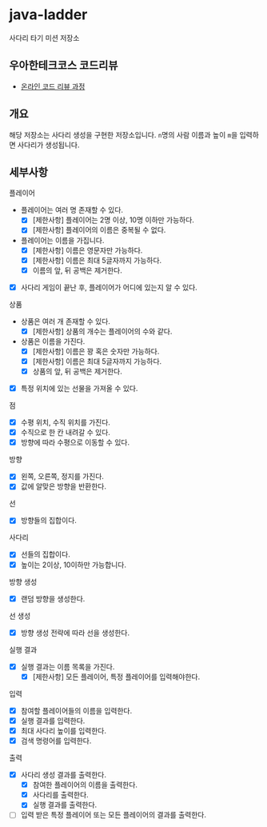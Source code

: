 # java-ladder

사다리 타기 미션 저장소

## 우아한테크코스 코드리뷰

- [온라인 코드 리뷰 과정](https://github.com/woowacourse/woowacourse-docs/blob/master/maincourse/README.md)

## 개요

해당 저장소는 사다리 생성을 구현한 저장소입니다. `n`명의 사람 이름과 높이 `m`을 입력하면 사다리가 생성됩니다.

## 세부사항

플레이어

- 플레이어는 여러 명 존재할 수 있다.
  - [x] [제한사항] 플레이어는 2명 이상, 10명 이하만 가능하다.
  - [x] [제한사항] 플레이어의 이름은 중복될 수 없다.
- 플레이어는 이름을 가집니다.
  - [x] [제한사항] 이름은 영문자만 가능하다.
  - [x] [제한사항] 이름은 최대 5글자까지 가능하다.
  - [x] 이름의 앞, 뒤 공백은 제거한다.
- [x] 사다리 게임이 끝난 후, 플레이어가 어디에 있는지 알 수 있다.

상품

- 상품은 여러 개 존재할 수 있다.
  - [x] [제한사항] 상품의 개수는 플레이어의 수와 같다.
- 상품은 이름을 가진다.
  - [x] [제한사항] 이름은 꽝 혹은 숫자만 가능하다.
  - [x] [제한사항] 이름은 최대 5글자까지 가능하다.
  - [x] 상품의 앞, 뒤 공백은 제거한다.
- [x] 특정 위치에 있는 선물을 가져올 수 있다.

점

- [x] 수평 위치, 수직 위치를 가진다.
- [x] 수직으로 한 칸 내려갈 수 있다.
- [x] 방향에 따라 수평으로 이동할 수 있다.

방향

- [x] 왼쪽, 오른쪽, 정지를 가진다.
- [x] 값에 알맞은 방향을 반환한다.

선

- [x] 방향들의 집합이다.

사다리

- [x] 선들의 집합이다.
- [x] 높이는 2이상, 10이하만 가능합니다.

방향 생성

- [x] 랜덤 방향을 생성한다.

선 생성

- [x] 방향 생성 전략에 따라 선을 생성한다.

실행 결과

- [x] 실행 결과는 이름 목록을 가진다.
  - [x] [제한사항] 모든 플레이어, 특정 플레이어를 입력해야한다.

입력

- [x] 참여할 플레이어들의 이름을 입력한다.
- [x] 실행 결과를 입력한다.
- [x] 최대 사다리 높이를 입력한다.
- [x] 검색 명령어를 입력한다.

출력

- [x] 사다리 생성 결과를 출력한다.
  - [x] 참여한 플레이어의 이름을 출력한다.
  - [x] 사다리를 출력한다.
  - [x] 실행 결과를 출력한다.
- [ ] 입력 받은 특정 플레이어 또는 모든 플레이어의 결과를 출력한다.
